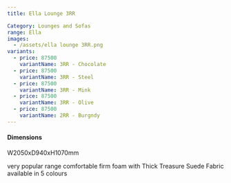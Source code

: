 ```yaml
---
title: Ella Lounge 3RR

Category: Lounges and Sofas
range: Ella
images:
  - /assets/ella lounge 3RR.png
variants:
  - price: 87500
    variantName: 3RR - Chocolate
  - price: 87500
    variantName: 3RR - Steel
  - price: 87500
    variantName: 3RR - Mink
  - price: 87500
    variantName: 3RR - Olive
  - price: 87500
    variantName: 2RR - Burgndy
---
```


#### Dimensions

W2050xD940xH1070mm

very popular range comfortable firm foam with Thick Treasure Suede Fabric available in 5 colours
